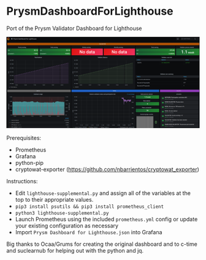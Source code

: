 # PrysmDashboardForLighthouse
Port of the Prysm Validator Dashboard for Lighthouse

<img src=screenshot.png>

Prerequisites:
- Prometheus
- Grafana
- python-pip
- cryptowat-exporter (https://github.com/nbarrientos/cryptowat_exporter)

Instructions:
- Edit `lighthouse-supplemental.py` and assign all of the variables at the top to their appropriate values.
- `pip3 install psutils && pip3 install prometheus_client`
- `python3 lighthouse-supplemental.py`
- Launch Prometheus using the included `prometheus.yml` config or update your existing configuration as necessary
- Import `Prysm Dashboard for Lighthouse.json` into Grafana

Big thanks to Ocaa/Grums for creating the original dashboard and to c-time and suclearnub for helping out with the python and jq.
